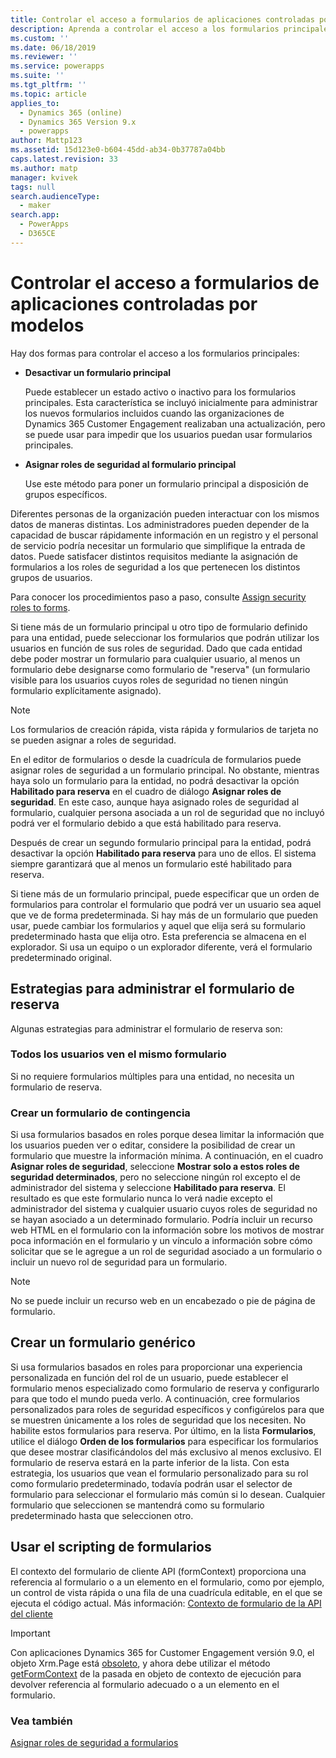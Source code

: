 ```yaml
---
title: Controlar el acceso a formularios de aplicaciones controladas por modelos en PowerApps | MicrosoftDocs
description: Aprenda a controlar el acceso a los formularios principales
ms.custom: ''
ms.date: 06/18/2019
ms.reviewer: ''
ms.service: powerapps
ms.suite: ''
ms.tgt_pltfrm: ''
ms.topic: article
applies_to:
  - Dynamics 365 (online)
  - Dynamics 365 Version 9.x
  - powerapps
author: Mattp123
ms.assetid: 15d123e0-b604-45dd-ab34-0b37787a04bb
caps.latest.revision: 33
ms.author: matp
manager: kvivek
tags: null
search.audienceType:
  - maker
search.app:
  - PowerApps
  - D365CE
---
```

# <a name="control-access-to-model-driven-app-forms"></a>Controlar el acceso a formularios de aplicaciones controladas por modelos

 Hay dos formas para controlar el acceso a los formularios principales:  
  
- **Desactivar un formulario principal**  
  
     Puede establecer un estado activo o inactivo para los formularios principales. Esta característica se incluyó inicialmente para administrar los nuevos formularios incluidos cuando las organizaciones de Dynamics 365 Customer Engagement realizaban una actualización, pero se puede usar para impedir que los usuarios puedan usar formularios principales.   
  
- **Asignar roles de seguridad al formulario principal**  
  
     Use este método para poner un formulario principal a disposición de grupos específicos.  
  
 Diferentes personas de la organización pueden interactuar con los mismos datos de maneras distintas. Los administradores pueden depender de la capacidad de buscar rápidamente información en un registro y el personal de servicio podría necesitar un formulario que simplifique la entrada de datos. Puede satisfacer distintos requisitos mediante la asignación de formularios a los roles de seguridad a los que pertenecen los distintos grupos de usuarios.  
  
 Para conocer los procedimientos paso a paso, consulte [Assign security roles to forms](https://docs.microsoft.com/dynamics365/customer-engagement/admin/assign-security-roles-form).  
  
 Si tiene más de un formulario principal u otro tipo de formulario definido para una entidad, puede seleccionar los formularios que podrán utilizar los usuarios en función de sus roles de seguridad. Dado que cada entidad debe poder mostrar un formulario para cualquier usuario, al menos un formulario debe designarse como formulario de "reserva" (un formulario visible para los usuarios cuyos roles de seguridad no tienen ningún formulario explícitamente asignado).  
  
> [!NOTE]
>  Los formularios de creación rápida, vista rápida y formularios de tarjeta no se pueden asignar a roles de seguridad.  
  
 En el editor de formularios o desde la cuadrícula de formularios puede asignar roles de seguridad a un formulario principal. No obstante, mientras haya solo un formulario para la entidad, no podrá desactivar la opción **Habilitado para reserva** en el cuadro de diálogo **Asignar roles de seguridad**. En este caso, aunque haya asignado roles de seguridad al formulario, cualquier persona asociada a un rol de seguridad que no incluyó podrá ver el formulario debido a que está habilitado para reserva.  
  
 Después de crear un segundo formulario principal para la entidad, podrá desactivar la opción **Habilitado para reserva** para uno de ellos. El sistema siempre garantizará que al menos un formulario esté habilitado para reserva.  
  
 Si tiene más de un formulario principal, puede especificar que un orden de formularios para controlar el formulario que podrá ver un usuario sea aquel que ve de forma predeterminada. Si hay más de un formulario que pueden usar, puede cambiar los formularios y aquel que elija será su formulario predeterminado hasta que elija otro. Esta preferencia se almacena en el explorador. Si usa un equipo o un explorador diferente, verá el formulario predeterminado original.  
  
## <a name="strategies-to-manage-the-fallback-form"></a>Estrategias para administrar el formulario de reserva  
 Algunas estrategias para administrar el formulario de reserva son:  
  
<a name="BKMK_DoNotUseMultipleForms"></a>   
### <a name="all-users-view-the-same-form"></a>Todos los usuarios ven el mismo formulario  
 Si no requiere formularios múltiples para una entidad, no necesita un formulario de reserva.  
  
<a name="BKMK_Contingecyform"></a>   
### <a name="create-a-contingency-form"></a>Crear un formulario de contingencia  
 Si usa formularios basados en roles porque desea limitar la información que los usuarios pueden ver o editar, considere la posibilidad de crear un formulario que muestre la información mínima. A continuación, en el cuadro **Asignar roles de seguridad**, seleccione **Mostrar solo a estos roles de seguridad determinados**, pero no seleccione ningún rol excepto el de administrador del sistema y seleccione **Habilitado para reserva**. El resultado es que este formulario nunca lo verá nadie excepto el administrador del sistema y cualquier usuario cuyos roles de seguridad no se hayan asociado a un determinado formulario. Podría incluir un recurso web HTML en el formulario con la información sobre los motivos de mostrar poca información en el formulario y un vínculo a información sobre cómo solicitar que se le agregue a un rol de seguridad asociado a un formulario o incluir un nuevo rol de seguridad para un formulario.  
  
> [!NOTE]
>  No se puede incluir un recurso web en un encabezado o pie de página de formulario.  
  
<a name="BKMK_CreateGenericForm"></a>   
## <a name="create-a-generic-form"></a>Crear un formulario genérico  
 Si usa formularios basados en roles para proporcionar una experiencia personalizada en función del rol de un usuario, puede establecer el formulario menos especializado como formulario de reserva y configurarlo para que todo el mundo pueda verlo. A continuación, cree formularios personalizados para roles de seguridad específicos y configúrelos para que se muestren únicamente a los roles de seguridad que los necesiten. No habilite estos formularios para reserva. Por último, en la lista **Formularios**, utilice el diálogo **Orden de los formularios** para especificar los formularios que desee mostrar clasificándolos del más exclusivo al menos exclusivo. El formulario de reserva estará en la parte inferior de la lista. Con esta estrategia, los usuarios que vean el formulario personalizado para su rol como formulario predeterminado, todavía podrán usar el selector de formulario para seleccionar el formulario más común si lo desean. Cualquier formulario que seleccionen se mantendrá como su formulario predeterminado hasta que seleccionen otro.  
  
<a name="BKMK_UseFormScripting"></a>   
## <a name="use-form-scripting"></a>Usar el scripting de formularios  
El contexto del formulario de cliente API (formContext) proporciona una referencia al formulario o a un elemento en el formulario, como por ejemplo, un control de vista rápida o una fila de una cuadrícula editable, en el que se ejecuta el código actual. Más información: [Contexto de formulario de la API del cliente](/dynamics365/customer-engagement/developer/clientapi/clientapi-form-context)

> [!IMPORTANT]
> Con aplicaciones Dynamics 365 for Customer Engagement versión 9.0, el objeto Xrm.Page está [obsoleto](/dynamics365/get-started/whats-new/customer-engagement/important-changes-coming#some-client-apis-are-deprecated), y ahora debe utilizar el método [getFormContext](/dynamics365/customer-engagement/developer/clientapi/reference/executioncontext/getformcontext) de la pasada en objeto de contexto de ejecución para devolver referencia al formulario adecuado o a un elemento en el formulario.
<!-- 
 Finally, in the web application it is possible, but not recommended, for a developer to use scripts in the form Onload event to use the [Xrm.Page.ui.formSelector.items collection](http://go.microsoft.com/fwlink/p/?LinkID=513300) to query available forms and use the navigate method to direct users to a specific form. Remember that the [navigate method](http://go.microsoft.com/fwlink/p/?LinkID=513301) will cause the form to load again (and the Onload event to occur again). Your logic in the event handler should always check some condition before you use the navigate method to avoid an endless loop or unnecessarily restrict users options to navigate between forms.  
  
 This approach will not work for Dynamics 365 for tablets because multiple forms are not available for selection.  -->

### <a name="see-also"></a>Vea también  

[Asignar roles de seguridad a formularios](https://docs.microsoft.com/dynamics365/customer-engagement/admin/assign-security-roles-form)
